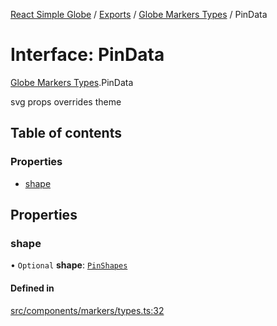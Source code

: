 [React Simple Globe](../README.md) / [Exports](../modules.md) / [Globe Markers Types](../modules/Globe_Markers_Types.md) / PinData

# Interface: PinData

[Globe Markers Types](../modules/Globe_Markers_Types.md).PinData

svg props overrides theme

## Table of contents

### Properties

- [shape](Globe_Markers_Types.PinData.md#shape)

## Properties

### shape

• `Optional` **shape**: [`PinShapes`](../modules/Globe_Markers_Types.md#pinshapes)

#### Defined in

[src/components/markers/types.ts:32](https://github.com/Gaushao/d3-react-globe/blob/4f7a1a2/src/components/markers/types.ts#L32)
